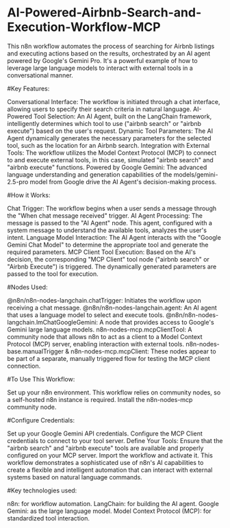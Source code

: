 # AI-Powered-Airbnb-Search-and-Execution-Workflow-MCP

This n8n workflow automates the process of searching for Airbnb listings and executing actions based on the results, orchestrated by an AI agent powered by Google's Gemini Pro. It's a powerful example of how to leverage large language models to interact with external tools in a conversational manner.

#Key Features:

Conversational Interface: The workflow is initiated through a chat interface, allowing users to specify their search criteria in natural language.
AI-Powered Tool Selection: An AI Agent, built on the LangChain framework, intelligently determines which tool to use ("airbnb search" or "airbnb execute") based on the user's request.
Dynamic Tool Parameters: The AI Agent dynamically generates the necessary parameters for the selected tool, such as the location for an Airbnb search.
Integration with External Tools: The workflow utilizes the Model Context Protocol (MCP) to connect to and execute external tools, in this case, simulated "airbnb search" and "airbnb execute" functions.
Powered by Google Gemini: The advanced language understanding and generation capabilities of the models/gemini-2.5-pro model from Google drive the AI Agent's decision-making process.

#How it Works:

Chat Trigger: The workflow begins when a user sends a message through the "When chat message received" trigger.
AI Agent Processing: The message is passed to the "AI Agent" node. This agent, configured with a system message to understand the available tools, analyzes the user's intent.
Language Model Interaction: The AI Agent interacts with the "Google Gemini Chat Model" to determine the appropriate tool and generate the required parameters.
MCP Client Tool Execution: Based on the AI's decision, the corresponding "MCP Client" tool node ("airbnb search" or "Airbnb Execute") is triggered.
The dynamically generated parameters are passed to the tool for execution.

#Nodes Used:

@n8n/n8n-nodes-langchain.chatTrigger: Initiates the workflow upon receiving a chat message.
@n8n/n8n-nodes-langchain.agent: An AI agent that uses a language model to select and execute tools.
@n8n/n8n-nodes-langchain.lmChatGoogleGemini: A node that provides access to Google's Gemini large language models.
n8n-nodes-mcp.mcpClientTool: A community node that allows n8n to act as a client to a Model Context Protocol (MCP) server, enabling interaction with external tools.
n8n-nodes-base.manualTrigger & n8n-nodes-mcp.mcpClient: These nodes appear to be part of a separate, manually triggered flow for testing the MCP client connection.

#To Use This Workflow:

Set up your n8n environment. This workflow relies on community nodes, so a self-hosted n8n instance is required.
Install the n8n-nodes-mcp community node.

#Configure Credentials:

Set up your Google Gemini API credentials.
Configure the MCP Client credentials to connect to your tool server.
Define Your Tools: Ensure that the "airbnb search" and "airbnb execute" tools are available and properly configured on your MCP server.
Import the workflow and activate it.
This workflow demonstrates a sophisticated use of n8n's AI capabilities to create a flexible and intelligent automation that can interact with external systems based on natural language commands.

#Key technologies used:

n8n: for workflow automation.
LangChain: for building the AI agent.
Google Gemini: as the large language model.
Model Context Protocol (MCP): for standardized tool interaction.
